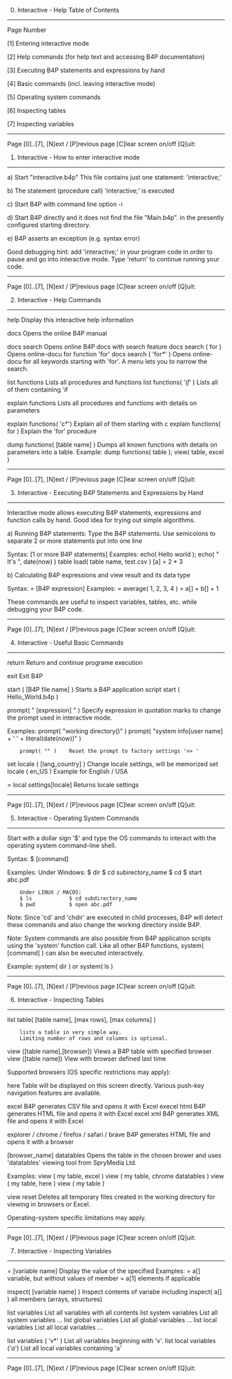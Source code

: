 0. Interactive - Help Table of Contents
________________________________________________________________________________

Page Number

[1]	Entering interactive mode

[2]	Help commands (for help text and accessing B4P documentation)

[3]	Executing B4P statements and expressions by hand

[4]	Basic commands (incl. leaving interactive mode)

[5]	Operating system commands

[6]	Inspecting tables

[7]	Inspecting variables


_______________________________________________________________________________
Page [0]..[7], [N]ext / [P]revious page [C]lear screen on/off  [Q]uit:






1. Interactive - How to enter interactive mode
________________________________________________________________________________

a)	Start "interactive.b4p"
	This file contains just one statement: 'interactive;'

b)	The statement (procedure call) 'interactive;' is executed

c)	Start B4P with command line option -i

d)	Start B4P directly and it does not find the file "Main.b4p".
	in the presently configured starting directory.

e)	B4P asserts an exception (e.g. syntax error)


Good debugging hint: add 'interactive;' in your program code in order to pause
and go into interactive mode.  Type 'return' to continue running your code.

_______________________________________________________________________________
Page [0]..[7], [N]ext / [P]revious page [C]lear screen on/off  [Q]uit:




2. Interactive - Help Commands
________________________________________________________________________________

help				Display this interactive help information

docs				Opens the online B4P manual

docs search		        Opens online B4P docs with search feature
docs search ( for )		Opens online-docu for function 'for'
docs search ( 'for*' )		Opens online-docu for all keywords starting with
				'for'. A menu lets you to narrow the search.

list functions			Lists all procedures and functions
list functions( '*if*' )	Lists all of them containing 'if

explain functions		Lists all procedures and functions with
				details on parameters

explain functions( 'c*')	Explain all of them starting with c
explain functions( for )	Explain the 'for' procedure


dump functions( [table name] )	Dumps all known functions with details on
				parameters into a table.
Example:
dump functions( table ); view( table, excel )

_______________________________________________________________________________
Page [0]..[7], [N]ext / [P]revious page [C]lear screen on/off  [Q]uit:





3. Interactive - Executing B4P Statements and Expressions by Hand
________________________________________________________________________________

Interactive mode allows executing B4P statements, expressions and function
calls by hand.  Good idea for trying out simple algorithms.

a) Running B4P statements: Type the B4P statements.
   Use semicolons to separate 2 or more statements put into one line

   Syntax:	[1 or more B4P statements]
   Examples:	echo( Hello world ); echo( " It's ", date(now) )
		table load( table name, test.csv )
		[a] = 2 * 3

b) Calculating B4P expressions and view result and its data type

   Syntax:	= [B4P expression]
   Examples:	= average( 1, 2, 3, 4 )
		= a[] + b[] + 1

These commands are useful to inspect variables, tables, etc. while debugging
your B4P code.


_______________________________________________________________________________
Page [0]..[7], [N]ext / [P]revious page [C]lear screen on/off  [Q]uit:





4. Interactive - Useful Basic Commands
________________________________________________________________________________

return				Return and continue programe execution

exit				Exit B4P

start ( [B4P file name] )	Starts a B4P application script
start ( Hello_World.b4p )

prompt( " [expression] " )	Specify expression in quotation marks to change
				the prompt used in interactive mode.

Examples:	prompt( "working directory()" )
		prompt( "system info[user name] + ' ' + literal(date(now))" )

		prompt( "" )	Reset the prompt to factory settings '>> '

set locale ( [lang_country] )	Change locale settings, will be memorized
set locale ( en_US )		Example for English / USA

= local settings[locale]	Returns locale settings

_______________________________________________________________________________
Page [0]..[7], [N]ext / [P]revious page [C]lear screen on/off  [Q]uit:





5. Interactive - Operating System Commands
________________________________________________________________________________

Start with a dollar sign '$' and type the OS commands to interact
with the operating system command-line shell.

Syntax:		$ [command]

Examples:	Under Windows:
		$ dir			$ cd subirectory_name
		$ cd			$ start abc.pdf

		Under LINUX / MACOS:
		$ ls			$ cd subdirectory_name
		$ pwd			$ open abc.pdf

Note:	Since 'cd' and 'chdir' are executed in child processes,
	B4P will detect these commands and also change the
	working directory inside B4P.

Note:	System commands are also possible from B4P application scripts
	using the 'system' function call. Like all other B4P functions,
	system( [command] ) can also be executed interactively.

Example: system( dir ) or system( ls )

_______________________________________________________________________________
Page [0]..[7], [N]ext / [P]revious page [C]lear screen on/off  [Q]uit:





6. Interactive - Inspecting Tables
________________________________________________________________________________


list table( [table name], [max rows], [max columns] )

		lists a table in very simple way.
		Limiting number of rows and columns is optional.

view ([table name],[browser])	Views a B4P table with specified browser
view ([table name])		View with browser defined last time


Supported browsers (OS specific restrictions may apply):

here		Table will be displayed on this screen directly.
		Various push-key navigation features are available.

excel		B4P generates CSV file and opens it with Excel
execel html	B4P generates HTML file and opens it with Excel
excel xml	B4P generates XML file and opens it with Excel

explorer / chrome / firefox / safari / brave
		B4P generates HTML file and opens it with a browser

[browser_name] datatables
		Opens the table in the chosen brower and uses 'datatables'
		viewing tool from SpryMedia Ltd.

Examples:	view ( my table, excel )
		view ( my table, chrome datatables )
		view ( my table, here )
		view ( my table )

view reset	Deletes all temporary files created in the working
		directory for viewing in browsers or Excel.

Operating-system specific limitations may apply.

_______________________________________________________________________________
Page [0]..[7], [N]ext / [P]revious page [C]lear screen on/off  [Q]uit:







7. Interactive - Inspecting Variables
________________________________________________________________________________

= [variable name]		Display the value of the specified
Examples: 	= a[]		variable, but without values of member
		= a[1]		elements if applicable

inspect( [variable name] )	Inspect contents of variabe including
inspect( a[] )			all members (arrays, structures)


list variables			List all variables with all contents
list system variables		List all system variables ...
list global variables		List all global variables ...
list local variables		List all local variables ...

list variables ( 'v*' )		List all variables beginning with 'v'.
list local variables ('*a*')	List all local variables containing 'a'

_______________________________________________________________________________
Page [0]..[7], [N]ext / [P]revious page [C]lear screen on/off  [Q]uit:











